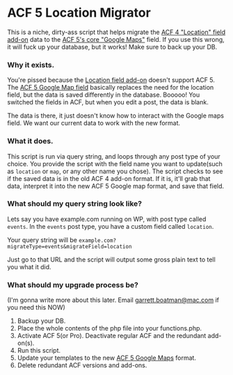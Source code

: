 # ACF 5 Location Migrator
This is a niche, dirty-ass script that helps migrate the [ACF 4 "Location" field add-on](https://wordpress.org/plugins/advanced-custom-fields-location-field-add-on) data to the [ACF 5's core "Google Maps"](http://www.advancedcustomfields.com/resources/google-map/) field. If you use this wrong, it will fuck up your database, but it works! Make sure to back up your DB.
### Why it exists.
You're pissed because the [Location field add-on](https://wordpress.org/plugins/advanced-custom-fields-location-field-add-on) doesn't support ACF 5. The [ACF 5 Google Map field](http://www.advancedcustomfields.com/resources/google-map/) basically replaces the need for the location field, but the data is saved differently in the database. Booooo! You switched the fields in ACF, but when you edit a post, the data is blank. 

The data is there, it just doesn't know how to interact with the Google maps field. We want our current data to work with the new format.
### What it does.
This script is run via query string, and loops through any post type of your choice. You provide the script with the field name you want to update(such as `location` or `map`, or any other name you chose). The script checks to see if the saved data is in the old ACF 4 add-on format. If it is, it'll grab that data, interpret it into the new ACF 5 Google map format, and save that field.
### What should my query string look like?
Lets say you have example.com running on WP, with post type called `events`. In the `events` post type, you have a custom field called `location`. 

Your query string will be `example.com?migrateType=events&migrateField=location`

Just go to that URL and the script will output some gross plain text to tell you what it did.
### What should my upgrade process be?
(I'm gonna write more about this later. Email garrett.boatman@mac.com if you need this NOW) 

1. Backup your DB.
2. Place the whole contents of the php file into your functions.php. 
3. Activate ACF 5(or Pro). Deactivate regular ACF and the redundant add-on(s).
3. Run this script.
4. Update your templates to the new [ACF 5 Google Maps](http://www.advancedcustomfields.com/resources/google-map/) format.
5. Delete redundant ACF versions and add-ons.
